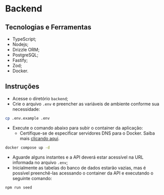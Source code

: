 # Backend

## Tecnologias e Ferramentas

- TypeScript;
- Nodejs;
- Drizzle ORM;
- PostgreSQL;
- Fastify;
- Zod;
- Docker.

## Instruções

- Acesse o diretório `backend`;
- Crie o arquivo `.env` e preencher as variáveis de ambiente conforme sua necessidade:

```bash
cp .env.example .env
```

- Execute o comando abaixo para subir o container da aplicação:
  - Certifique-se de especificar servidores DNS para o Docker. Saiba mais <a target="_blank" href="https://docs.docker.com/engine/daemon/troubleshoot/#specify-dns-servers-for-docker">clicando aqui</a>.

```bash
docker compose up -d
```

- Aguarde alguns instantes e a API deverá estar acessível na URL informada no arquivo `.env`;
- Inicialmente as tabelas do banco de dados estarão vazias, mas é possível preenchê-las acessando o container da API e executando o seguinte comando:

```bash
npm run seed
```
